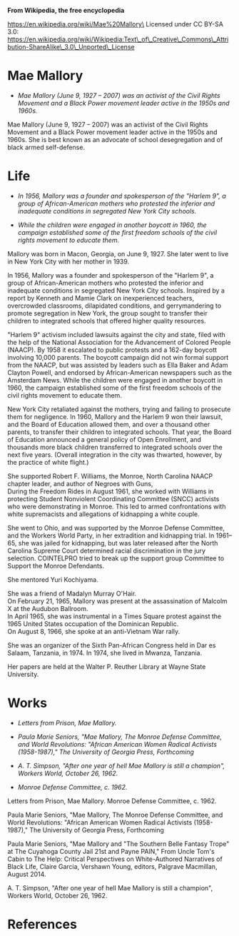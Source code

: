 **From Wikipedia, the free encyclopedia**

https://en.wikipedia.org/wiki/Mae%20Mallory\
Licensed under CC BY-SA 3.0:\
https://en.wikipedia.org/wiki/Wikipedia:Text\_of\_Creative\_Commons\_Attribution-ShareAlike\_3.0\_Unported\_License

Mae Mallory
===========

-   *Mae Mallory (June 9, 1927 – 2007) was an activist of the Civil
    Rights Movement and a Black Power movement leader active in the
    1950s and 1960s.*

Mae Mallory (June 9, 1927 – 2007) was an activist of the Civil Rights
Movement and a Black Power movement leader active in the 1950s and
1960s. She is best known as an advocate of school desegregation and of
black armed self-defense.

Life
====

-   *In 1956, Mallory was a founder and spokesperson of the "Harlem 9",
    a group of African-American mothers who protested the inferior and
    inadequate conditions in segregated New York City schools.*

-   *While the children were engaged in another boycott in 1960, the
    campaign established some of the first freedom schools of the civil
    rights movement to educate them.*

Mallory was born in Macon, Georgia, on June 9, 1927. She later went to
live in New York City with her mother in 1939.

In 1956, Mallory was a founder and spokesperson of the "Harlem 9", a
group of African-American mothers who protested the inferior and
inadequate conditions in segregated New York City schools. Inspired by a
report by Kenneth and Mamie Clark on inexperienced teachers, overcrowded
classrooms, dilapidated conditions, and gerrymandering to promote
segregation in New York, the group sought to transfer their children to
integrated schools that offered higher quality resources.

"Harlem 9" activism included lawsuits against the city and state, filed
with the help of the National Association for the Advancement of Colored
People (NAACP). By 1958 it escalated to public protests and a 162-day
boycott involving 10,000 parents. The boycott campaign did not win
formal support from the NAACP, but was assisted by leaders such as Ella
Baker and Adam Clayton Powell, and endorsed by African-American
newspapers such as the Amsterdam News. While the children were engaged
in another boycott in 1960, the campaign established some of the first
freedom schools of the civil rights movement to educate them.

New York City retaliated against the mothers, trying and failing to
prosecute them for negligence. In 1960, Mallory and the Harlem 9 won
their lawsuit, and the Board of Education allowed them, and over a
thousand other parents, to transfer their children to integrated
schools. That year, the Board of Education announced a general policy of
Open Enrollment, and thousands more black children transferred to
integrated schools over the next five years. (Overall integration in the
city was thwarted, however, by the practice of white flight.)

She supported Robert F. Williams, the Monroe, North Carolina NAACP
chapter leader, and author of Negroes with Guns,\
During the Freedom Rides in August 1961, she worked with Williams in
protecting Student Nonviolent Coordinating Committee (SNCC) activists
who were demonstrating in Monroe. This led to armed confrontations with
white supremacists and allegations of kidnapping a white couple.

She went to Ohio, and was supported by the Monroe Defense Committee, and
the Workers World Party, in her extradition and kidnapping trial. In
1961–65, she was jailed for kidnapping, but was later released after the
North Carolina Supreme Court determined racial discrimination in the
jury selection. COINTELPRO tried to break up the support group Committee
to Support the Monroe Defendants.

She mentored Yuri Kochiyama.

She was a friend of Madalyn Murray O'Hair.\
On February 21, 1965, Mallory was present at the assassination of
Malcolm X at the Audubon Ballroom.\
In April 1965, she was instrumental in a Times Square protest against
the 1965 United States occupation of the Dominican Republic.\
On August 8, 1966, she spoke at an anti-Vietnam War rally.

She was an organizer of the Sixth Pan-African Congress held in Dar es
Salaam, Tanzania, in 1974. In 1974, she lived in Mwanza, Tanzania.

Her papers are held at the Walter P. Reuther Library at Wayne State
University.

Works
=====

-   *Letters from Prison, Mae Mallory.*

-   *Paula Marie Seniors, "Mae Mallory, The Monroe Defense Committee,
    and World Revolutions: "African American Women Radical Activists
    (1958-1987)," The University of Georgia Press, Forthcoming*

-   *A. T. Simpson, "After one year of hell Mae Mallory is still a
    champion", Workers World, October 26, 1962.*

-   *Monroe Defense Committee, c. 1962.*

Letters from Prison, Mae Mallory. Monroe Defense Committee, c. 1962.

Paula Marie Seniors, "Mae Mallory, The Monroe Defense Committee, and
World Revolutions: "African American Women Radical Activists
(1958-1987)," The University of Georgia Press, Forthcoming

Paula Marie Seniors, "Mae Mallory and "The Southern Belle Fantasy Trope"
at The Cuyahoga County Jail 21st and Payne PAIN," From Uncle Tom's Cabin
to The Help: Critical Perspectives on White-Authored Narratives of Black
Life, Claire Garcia, Vershawn Young, editors, Palgrave Macmillan, August
2014.

A. T. Simpson, "After one year of hell Mae Mallory is still a champion",
Workers World, October 26, 1962.

References
==========
